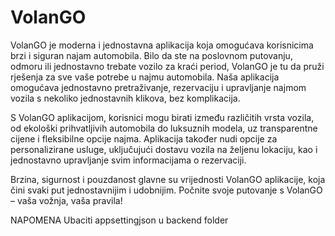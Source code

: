 # VolanGO

VolanGO je moderna i jednostavna aplikacija koja omogućava korisnicima brzi i siguran najam automobila. Bilo da ste na poslovnom putovanju, odmoru ili jednostavno trebate vozilo za kraći period, VolanGO je tu da pruži rješenja za sve vaše potrebe u najmu automobila. Naša aplikacija omogućava jednostavno pretraživanje, rezervaciju i upravljanje najmom vozila s nekoliko jednostavnih klikova, bez komplikacija.

S VolanGO aplikacijom, korisnici mogu birati između različitih vrsta vozila, od ekološki prihvatljivih automobila do luksuznih modela, uz transparentne cijene i fleksibilne opcije najma. Aplikacija također nudi opcije za personalizirane usluge, uključujući dostavu vozila na željenu lokaciju, kao i jednostavno upravljanje svim informacijama o rezervaciji.

Brzina, sigurnost i pouzdanost glavne su vrijednosti VolanGO aplikacije, koja čini svaki put jednostavnijim i udobnijim. Počnite svoje putovanje s VolanGO – vaša vožnja, vaša pravila!

NAPOMENA
Ubaciti appsettingjson u backend folder 
